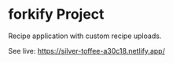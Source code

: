 # forkify Project

Recipe application with custom recipe uploads.

See live: https://silver-toffee-a30c18.netlify.app/
